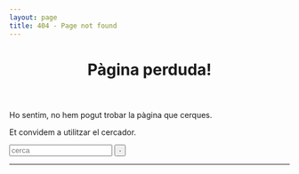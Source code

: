 ```yaml
---
layout: page
title: 404 - Page not found
---
```


<header id="page-header" class="flat soft-granate universe anm-scaleUpDown"><h1 class="anm-zoomInDown delay-500">Pàgina perduda!</h1></header><main id="content"><div class="content anm-zoomInUp"><div class="universe"><p>Ho sentim, no hem pogut trobar la pàgina que cerques.</p> <p>Et convidem a utilitzar el cercador.</p> <form class="l anm-moveFromTopFade delay-1000" action="http://www.google.com/cse"> <input type="hidden" name="cx" value="007620493827235173837:iw6nd8cvpza"> <input type="text" name="q" class="terms" placeholder="cerca"> <input type="submit" name="sa" class="search" value="·"> </form> </div> <hr></div> </main>